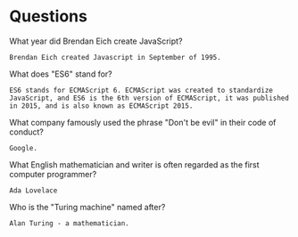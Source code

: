 # Questions

What year did Brendan Eich create JavaScript?

```
Brendan Eich created Javascript in September of 1995.
```

What does "ES6" stand for?

```
ES6 stands for ECMAScript 6. ECMAScript was created to standardize JavaScript, and ES6 is the 6th version of ECMAScript, it was published in 2015, and is also known as ECMAScript 2015.

```

What company famously used the phrase "Don't be evil" in their code of conduct?

```
Google.

```

What English mathematician and writer is often regarded as the first computer programmer?

```
Ada Lovelace

```

Who is the "Turing machine" named after?

```
Alan Turing - a mathematician.

```

